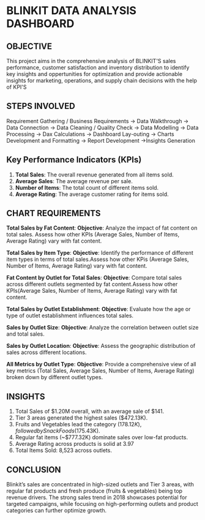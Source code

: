 # BLINKIT DATA ANALYSIS DASHBOARD


## OBJECTIVE
This project aims in the comprehensive analysis of BLINKIT'S sales performance, customer satisfaction and 
inventory distribution to identify key insights and oppertunities for optimization and provide actionable 
insights for marketing, operations, and supply chain decisions with the help of KPI'S


## STEPS INVOLVED 

Requirement Gathering / Business Requirements -> Data Walkthrough -> Data Connection -> Data Cleaning / Quality Check ->
Data Modelling -> Data Processing -> Dax Calculations -> Dashboard Lay-outing -> Charts Development and Formatting ->
Report Development ->Insights Generation


## Key Performance Indicators (KPIs) 

1. **Total Sales**: The overall revenue generated from all items sold.
2. **Average Sales**: The average revenue per sale.
3. **Number of Items**: The total count of different items sold.
4. **Average Rating**: The average customer rating for items sold.



## CHART REQUIREMENTS

**Total Sales by Fat Content**:
**Objective**: Analyze the impact of fat content on total sales. Assess how other KPIs (Average Sales, Number of Items, Average Rating)
vary with fat content.

**Total Sales by Item Type**:
**Objective**: Identify the performance of different item types in terms of total sales.Assess how other KPis (Average Sales, Number of Items,
Average Rating) vary with fat content.

**Fat Content by Outlet for Total Sales**:
**Objective**: Compare total sales across different outlets segmented by fat content.Assess how other KPIs(Average Sales, Number of Items, Average
Rating) vary with fat content.


**Total Sales by Outlet Establishment**:
**Objective**: Evaluate how the age or type of outlet establishment influences total sales.


**Sales by Outlet Size**:
**Objective**: Analyze the correlation between outlet size and total sales.


**Sales by Outlet Location**:
**Objective**: Assess the geographic distribution of sales across different locations.


**All Metrics by Outlet Type**:
**Objective**: Provide a comprehensive view of all key metrics (Total Sales, Average Sales, Number of Items, Average Rating) broken down by 
different
outlet types.



## INSIGHTS

1. Total Sales of $1.20M overall, with an average sale of $141.
2. Tier 3 areas generated the highest sales ($472.13K).
3. Fruits and Vegetables lead the category ($178.12K), followed by Snack Foods ($175.43K).
4. Regular fat items (~$777.32K) dominate sales over low-fat products.
5. Average Rating across products is solid at 3.97
6. Total Items Sold: 8,523 across outlets.



## CONCLUSION

Blinkit’s sales are concentrated in high-sized outlets and Tier 3 areas, with regular fat products and fresh produce (fruits & vegetables) 
being top revenue drivers. The strong sales trend in 2018 showcases potential for targeted campaigns, while focusing on high-performing outlets 
and product categories can further optimize growth.





